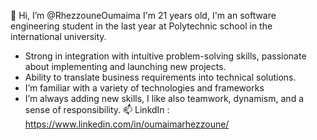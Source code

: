 👋 Hi, I’m @RhezzouneOumaima
I'm 21 years old, I'm an software engineering student in the last year at Polytechnic school in the international university.
- Strong in integration with intuitive problem-solving skills, passionate about implementing and launching new projects. 
- Ability to translate business requirements into technical solutions.
- I’m familiar with a variety of technologies and frameworks
- I’m always adding new skills, I like also teamwork, dynamism, and a sense of responsibility.
📫 LinkdIn : https://www.linkedin.com/in/oumaimarhezzoune/

<!---
RhezzouneOumaima/RhezzouneOumaima is a ✨ special ✨ repository because its `README.md` (this file) appears on your GitHub profile.
You can click the Preview link to take a look at your changes.
--->
